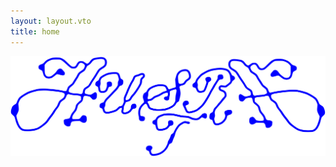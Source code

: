 ```yaml
---
layout: layout.vto
title: home
---
```

<img class="splash" src="assets/images/Austra_Light_Logo-01_blue.svg" alt="Austa" />
